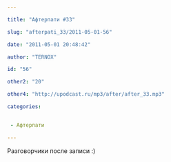 ```yaml
---

title: "Афтерпати #33"

slug: "afterpati_33/2011-05-01-56"

date: "2011-05-01 20:48:42"

author: "TERNOX"

id: "56"

other2: "20"

other4: "http://upodcast.ru/mp3/after/after_33.mp3"

categories:


 - Афтерпати

---
```

Разговорчики после записи :)